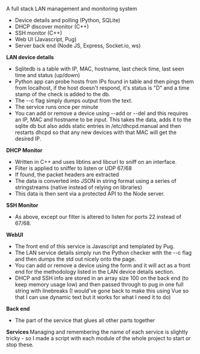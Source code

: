 A full stack LAN management and monitoring system

- Device details and polling (Python, SQLite)
- DHCP discover monitor (C++)
- SSH monitor (C++)
- Web UI (Javascript, Pug)
- Server back end (Node JS, Express, Socket.io, ws)


<b> LAN device details </b>
- Sqlitedb is a table with IP, MAC, hostname, last check time, last seen time and status (up/down)
- Python app can probe hosts from IPs found in table and then pings them from localhost, if the host doesn't respond, it's status is "D" and a time stamp of the check is added to the db.
- The --c flag simply dumps output from the text.
- The service runs once per minute 
- You can add or remove a device using --add or --del and this requires an IP, MAC and hostname to be input. This takes the data, adds it to the sqlite db but also adds static entries in /etc/dhcpd.manual and then restarts dhcpd so that any new devices with that MAC will get the desired IP.

<b> DHCP Monitor </b>
- Written in C++ and uses libtins and libcurl to sniff on an interface.
- Filter is applied to sniffer to listen or UDP 67/68 
- If found, the packet headers are extracted 
- The data is converted into JSON in string format using a series of stringstreams (native instead of relying on libraries)
- This data is then sent via a protected API to the Node server.

<b> SSH Monitor </b>
- As above, except our filter is altered to listen for ports 22 instead of 67/68.

<b> WebUI </b>
- The front end of this service is Javascript and templated by Pug.
- The LAN service details simply run the Python checker with the --c flag and then dumps the std out nicely onto the page.
- You can add or remove a device using the form and it will act as a front end for the methodology listed in the LAN device details section.
- DHCP and SSH info are stored in an array size 100 on the back end (to keep memory usage low) and then passed through to pug in one full string with linebreaks (I would've gone back to make this using Vue so that I can use dynamic text but it works for what I need it to do)

<b> Back end </b>
- The part of the service that glues all other parts together


<b> Services </b>
Managing and remembering the name of each service is slightly tricky - so I made a script with each module of the whole project to start or stop these.

